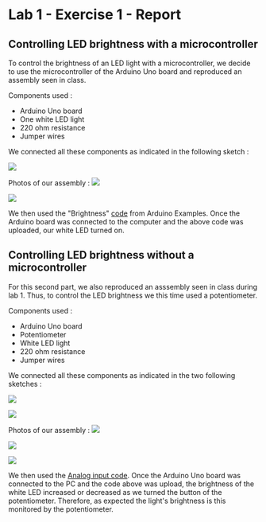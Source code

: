 # Lab 1 -  Exercise 1 -  Report

## Controlling LED brightness with a microcontroller
To control the brightness of an LED light with a microcontroller, we decide to use the microcontroller of the Arduino Uno board and reproduced an assembly seen in class. 

Components used :
- Arduino Uno board
- One white LED light
- 220 ohm resistance
- Jumper wires

We connected all these components as indicated in the following sketch :

![](Sketch.png?raw=true)




Photos of our assembly : 
![](With_Microcontroller.png?raw=true)


![](With_Microcontroller2.png?raw=true)



We then used the "Brightness" [code](code.ino) from Arduino Examples.
Once the Arduino board was connected to the computer and the above code was uploaded, our white LED turned on.




## Controlling LED brightness without a microcontroller
For this second part, we also reproduced an asssembly seen in class during lab 1. Thus, to control the LED brightness we this time used a potentiometer.

Components used :
- Arduino Uno board
- Potentiometer
- White LED light
- 220 ohm resistance
- Jumper wires

We connected all these components as indicated in the two following sketches : 

![](Potentiometer.Sketch.png?raw=true)


![](Sketch.png?raw=true)


Photos of our assembly : 
![](Without_Microcontroller.png?raw=true)


![](Without_Microcontroller2.png?raw=true)


![](Without_Microcontroller3.png?raw=true)


We then used the [Analog input code](code2.ino).
Once the Arduino Uno board was connected to the PC and the code above was upload, the brightness of the white LED increased or decreased as we turned the button of the potentiometer. Therefore, as expected the light's brightness is this monitored by the potentiometer.

